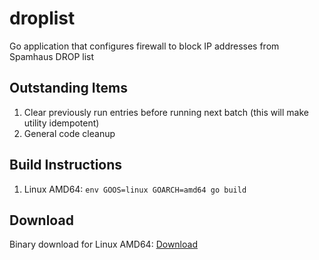 # droplist

Go application that configures firewall to block IP addresses from Spamhaus DROP list

## Outstanding Items
1) Clear previously run entries before running next batch (this will make utility idempotent)
2) General code cleanup

## Build Instructions

1) Linux AMD64: `env GOOS=linux GOARCH=amd64 go build`

## Download

Binary download for Linux AMD64: [Download](https://github.com/mkez00/droplist/raw/master/bin/droplist.zip)